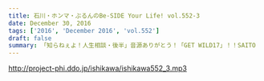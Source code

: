 ```yaml
---
title: 石川・ホンマ・ぶるんのBe-SIDE Your Life! vol.552-3
date: December 30, 2016
tags: ['2016', 'December 2016', 'vol.552']
draft: false
summary: 「知らねぇよ！人生相談・後半」音源ありがとう！「GET WILD17」！！SAITO
---
```


http://project-phi.ddo.jp/ishikawa/ishikawa552_3.mp3